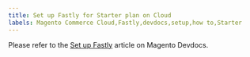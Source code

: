 ```yaml
---
title: Set up Fastly for Starter plan on Cloud
labels: Magento Commerce Cloud,Fastly,devdocs,setup,how to,Starter
---
```


Please refer to the [Set up Fastly](https://devdocs.magento.com/guides/v2.3/cloud/cdn/configure-fastly.html) article on Magento Devdocs.